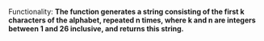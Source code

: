 Functionality: **The function generates a string consisting of the first k characters of the alphabet, repeated n times, where k and n are integers between 1 and 26 inclusive, and returns this string.**